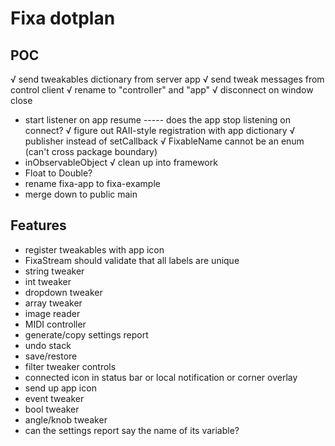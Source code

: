 #  Fixa dotplan

## POC
√ send tweakables dictionary from server app
√ send tweak messages from control client
√ rename to "controller" and "app"
√ disconnect on window close
- start listener on app resume ----- does the app stop listening on connect?
√ figure out RAII-style registration with app dictionary
√ publisher instead of setCallback
√ FixableName cannot be an enum (can't cross package boundary)
- inObservableObject
√ clean up into framework
- Float to Double?
- rename fixa-app to fixa-example
- merge down to public main

## Features
- register tweakables with app icon
- FixaStream should validate that all labels are unique
- string tweaker
- int tweaker
- dropdown tweaker
- array tweaker
- image reader
- MIDI controller
- generate/copy settings report
- undo stack
- save/restore
- filter tweaker controls
- connected icon in status bar or local notification or corner overlay
- send up app icon
- event tweaker
- bool tweaker
- angle/knob tweaker
- can the settings report say the name of its variable?
